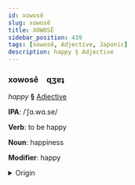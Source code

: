 ```yaml
---
id: xowosê
slug: xowosê
title: XOWOSÊ
sidebar_position: 439
tags: [xowosê, Adjective, Japonic]
description: happy § Adjective
---
```


### xowosê&emsp;<span kind="abugida">ɋʒɐʇ</span>

*happy* **§** [Adjective](../../tags/Adjective)

**IPA**: /ˈʃɑ.wɑ.se/

**Verb**: to be happy

**Noun**: happiness

**Modifier**: happy

<details>
    <summary>Origin</summary>
    Japanese 幸せ shiawase [ɕia̠ɰᵝa̠se̞]<br/>
    <em>Japonic Language Family</em>
</details>